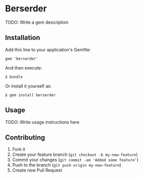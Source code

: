# Berserder

TODO: Write a gem description

## Installation

Add this line to your application's Gemfile:

    gem 'berserder'

And then execute:

    $ bundle

Or install it yourself as:

    $ gem install berserder

## Usage

TODO: Write usage instructions here

## Contributing

1. Fork it
2. Create your feature branch (`git checkout -b my-new-feature`)
3. Commit your changes (`git commit -am 'Added some feature'`)
4. Push to the branch (`git push origin my-new-feature`)
5. Create new Pull Request
